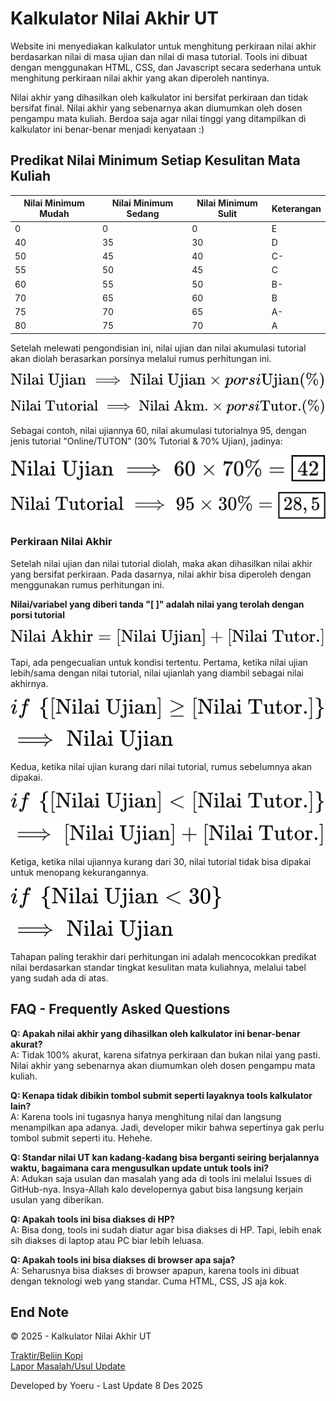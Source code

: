 # Kalkulator Nilai Akhir UT

Website ini menyediakan kalkulator untuk menghitung perkiraan nilai akhir berdasarkan nilai di masa ujian dan nilai di masa tutorial. Tools ini dibuat dengan menggunakan HTML, CSS, dan Javascript secara sederhana untuk menghitung perkiraan nilai akhir yang akan diperoleh nantinya.

Nilai akhir yang dihasilkan oleh kalkulator ini bersifat perkiraan dan tidak bersifat final. Nilai akhir yang sebenarnya akan diumumkan oleh dosen pengampu mata kuliah. Berdoa saja agar nilai tinggi yang ditampilkan di kalkulator ini benar-benar menjadi kenyataan :)

## Predikat Nilai Minimum Setiap Kesulitan Mata Kuliah

| Nilai Minimum Mudah | Nilai Minimum Sedang | Nilai Minimum Sulit | Keterangan |
|---------------------|----------------------|---------------------|------------|
| 0                   | 0                    | 0                   | E          |
| 40                  | 35                   | 30                  | D          |
| 50                  | 45                   | 40                  | C-         |
| 55                  | 50                   | 45                  | C          |
| 60                  | 55                   | 50                  | B-         |
| 70                  | 65                   | 60                  | B          |
| 75                  | 70                   | 65                  | A-         |
| 80                  | 75                   | 70                  | A          |

Setelah melewati pengondisian ini, nilai ujian dan nilai akumulasi tutorial akan diolah berasarkan porsinya melalui rumus perhitungan ini.

![Rumus Nilai Ujian dengan Porsi Tutorial](./images/rumus/nilaiUjian-tutorial.svg)

![Rumus Nilai Tutorial dengan Porsi Tutorial](./images/rumus/nilaiTutorial-tutorial.svg)

Sebagai contoh, nilai ujiannya 60, nilai akumulasi tutorialnya 95, dengan jenis tutorial "Online/TUTON" (30% Tutorial & 70% Ujian), jadinya:

![Contoh Nilai Ujian dengan Porsi Tutorial](./images/rumus/nilaiUjian-tutorial-contoh.svg)

![Contoh Nilai Tutorial dengan Porsi Tutorial](./images/rumus/nilaiTutorial-tutorial-contoh.svg)

### Perkiraan Nilai Akhir

Setelah nilai ujian dan nilai tutorial diolah, maka akan dihasilkan nilai akhir yang bersifat perkiraan. Pada dasarnya, nilai akhir bisa diperoleh dengan menggunakan rumus perhitungan ini.

**Nilai/variabel yang diberi tanda "[ ]" adalah nilai yang terolah dengan porsi tutorial**

![Rumus Nilai Akhir](./images/rumus/nilaiAkhir.svg)

Tapi, ada pengecualian untuk kondisi tertentu. Pertama, ketika nilai ujian lebih/sama dengan nilai tutorial, nilai ujianlah yang diambil sebagai nilai akhirnya.

![Ketika Nilai Ujian >= Nilai Tutorial](./images/rumus/nilaiAkhir-gedeUjian.svg)

![Nilai Ujian >= Nilai Tutorial](./images/rumus/nilaiAkhir-gedeUjian1.svg)

Kedua, ketika nilai ujian kurang dari nilai tutorial, rumus sebelumnya akan dipakai.

![Ketika Nilai Ujian < Nilai Tutorial](./images/rumus/nilaiAkhir-kecilUjian.svg)

![Nilai Ujian < Nilai Tutorial](./images/rumus/nilaiAkhir-kecilUjian1.svg)

Ketiga, ketika nilai ujiannya kurang dari 30, nilai tutorial tidak bisa dipakai untuk menopang kekurangannya.

![Ketika Nilai Ujian < 30](./images/rumus/nilaiAkhir-kecil.svg)

![Nilai Ujian < 30](./images/rumus/nilaiAkhir-kecil1.svg)

Tahapan paling terakhir dari perhitungan ini adalah mencocokkan predikat nilai berdasarkan standar tingkat kesulitan mata kuliahnya, melalui tabel yang sudah ada di atas.

## FAQ - Frequently Asked Questions

**Q: Apakah nilai akhir yang dihasilkan oleh kalkulator ini benar-benar akurat?**  
A: Tidak 100% akurat, karena sifatnya perkiraan dan bukan nilai yang pasti. Nilai akhir yang sebenarnya akan diumumkan oleh dosen pengampu mata kuliah.

**Q: Kenapa tidak dibikin tombol submit seperti layaknya tools kalkulator lain?**  
A: Karena tools ini tugasnya hanya menghitung nilai dan langsung menampilkan apa adanya. Jadi, developer mikir bahwa sepertinya gak perlu tombol submit seperti itu. Hehehe.

**Q: Standar nilai UT kan kadang-kadang bisa berganti seiring berjalannya waktu, bagaimana cara mengusulkan update untuk tools ini?**  
A: Adukan saja usulan dan masalah yang ada di tools ini melalui Issues di GitHub-nya. Insya-Allah kalo developernya gabut bisa langsung kerjain usulan yang diberikan.

**Q: Apakah tools ini bisa diakses di HP?**  
A: Bisa dong, tools ini sudah diatur agar bisa diakses di HP. Tapi, lebih enak sih diakses di laptop atau PC biar lebih leluasa.

**Q: Apakah tools ini bisa diakses di browser apa saja?**  
A: Seharusnya bisa diakses di browser apapun, karena tools ini dibuat dengan teknologi web yang standar. Cuma HTML, CSS, JS aja kok.

## End Note

&copy; 2025 - Kalkulator Nilai Akhir UT

[Traktir/Beliin Kopi](https://trakteer.id/yoeru-san/tip)  
[Lapor Masalah/Usul Update](https://github.com/yoelwep13578/kalkulator-nilai-akhir-UT/issues)

Developed by Yoeru - Last Update 8 Des 2025
